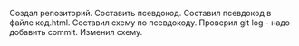 Создал репозиторий.
Составить псевдокод.
Составил псевдокод в файле код.html.
Составил схему по псевдокоду.
Проверил git log - надо добавить commit.
Изменил схему.